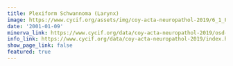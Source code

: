 ```yaml
---
title: Plexiform Schwannoma (Larynx)
image: https://www.cycif.org/assets/img/coy-acta-neuropathol-2019/6_1_PlexiformSchwannomaLarynx.jpg
date: '2001-01-09'
minerva_link: https://www.cycif.org/data/coy-acta-neuropathol-2019/osd-6_1_PlexiformSchwannomaLarynx.html
info_link: https://www.cycif.org/data/coy-acta-neuropathol-2019/index.html
show_page_link: false
featured: true
---
```

